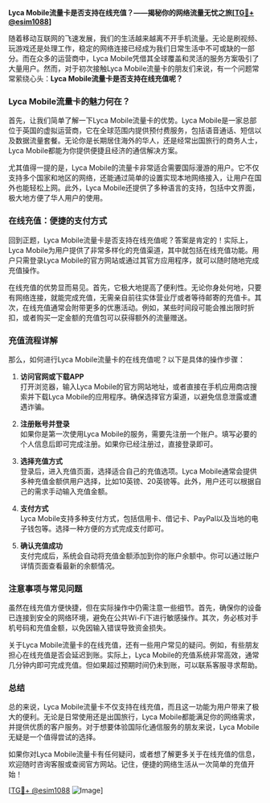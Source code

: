 **Lyca Mobile流量卡是否支持在线充值？——揭秘你的网络流量无忧之旅[[TG💪+ @esim1088](https://t.me/s/esim1088)]**

随着移动互联网的飞速发展，我们的生活越来越离不开手机流量。无论是刷视频、玩游戏还是处理工作，稳定的网络连接已经成为我们日常生活中不可或缺的一部分。而在众多的运营商中，Lyca Mobile凭借其全球覆盖和灵活的服务方案吸引了大量用户。然而，对于初次接触Lyca Mobile流量卡的朋友们来说，有一个问题常常萦绕心头：**Lyca Mobile流量卡是否支持在线充值呢？**

### Lyca Mobile流量卡的魅力何在？

首先，让我们简单了解一下Lyca Mobile流量卡的优势。Lyca Mobile是一家总部位于英国的虚拟运营商，它在全球范围内提供预付费服务，包括语音通话、短信以及数据流量套餐。无论你是长期居住海外的华人，还是经常出国旅行的商务人士，Lyca Mobile都能为你提供便捷且经济的通信解决方案。

尤其值得一提的是，Lyca Mobile的流量卡非常适合需要国际漫游的用户。它不仅支持多个国家和地区的网络，还能通过简单的设置实现本地网络接入，让用户在国外也能轻松上网。此外，Lyca Mobile还提供了多种语言的支持，包括中文界面，极大地方便了华人用户的使用。

### 在线充值：便捷的支付方式

回到正题，Lyca Mobile流量卡是否支持在线充值呢？答案是肯定的！实际上，Lyca Mobile为用户提供了非常多样化的充值渠道，其中就包括在线充值功能。用户只需登录Lyca Mobile的官方网站或通过其官方应用程序，就可以随时随地完成充值操作。

在线充值的优势显而易见。首先，它极大地提高了便利性。无论你身处何地，只要有网络连接，就能完成充值，无需亲自前往实体营业厅或者等待邮寄的充值卡。其次，在线充值通常会附带更多的优惠活动。例如，某些时间段可能会推出限时折扣，或者购买一定金额的充值包可以获得额外的流量赠送。

### 充值流程详解

那么，如何进行Lyca Mobile流量卡的在线充值呢？以下是具体的操作步骤：

1. **访问官网或下载APP**  
   打开浏览器，输入Lyca Mobile的官方网站地址，或者直接在手机应用商店搜索并下载Lyca Mobile的应用程序。确保选择官方渠道，以避免信息泄露或遭遇诈骗。

2. **注册账号并登录**  
   如果你是第一次使用Lyca Mobile的服务，需要先注册一个账户。填写必要的个人信息后即可完成注册。如果你已经注册过，直接登录即可。

3. **选择充值方式**  
   登录后，进入充值页面，选择适合自己的充值选项。Lyca Mobile通常会提供多种充值金额供用户选择，比如10英镑、20英镑等。此外，用户还可以根据自己的需求手动输入充值金额。

4. **支付方式**  
   Lyca Mobile支持多种支付方式，包括信用卡、借记卡、PayPal以及当地的电子钱包等。选择一种方便的方式完成支付即可。

5. **确认充值成功**  
   支付完成后，系统会自动将充值金额添加到你的账户余额中。你可以通过账户详情页面查看最新的余额情况。

### 注意事项与常见问题

虽然在线充值方便快捷，但在实际操作中仍需注意一些细节。首先，确保你的设备已连接到安全的网络环境，避免在公共Wi-Fi下进行敏感操作。其次，务必核对手机号码和充值金额，以免因输入错误导致资金损失。

关于Lyca Mobile流量卡的在线充值，还有一些用户常见的疑问。例如，有些朋友担心在线充值是否会延迟到账。实际上，Lyca Mobile的充值系统非常高效，通常几分钟内即可完成充值。但如果超过预期时间仍未到账，可以联系客服寻求帮助。

### 总结

总的来说，Lyca Mobile流量卡不仅支持在线充值，而且这一功能为用户带来了极大的便利。无论是日常使用还是出国旅行，Lyca Mobile都能满足你的网络需求，并提供优质的客户服务。对于想要体验国际化通信服务的朋友来说，Lyca Mobile无疑是一个值得尝试的选择。

如果你对Lyca Mobile流量卡有任何疑问，或者想了解更多关于在线充值的信息，欢迎随时咨询客服或查阅官方网站。记住，便捷的网络生活从一次简单的充值开始！

[[TG💪+ @esim1088](https://t.me/s/esim1088) ![Image](https://i.postimg.cc/4NQfJmqS/Snipaste-2025-05-13-00-14-12.png)]